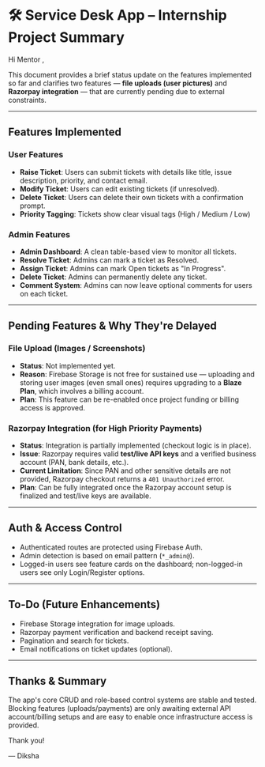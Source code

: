 # 🛠️ Service Desk App – Internship Project Summary

Hi Mentor ,

This document provides a brief status update on the features implemented so far and clarifies two features — **file uploads (user pictures)** and **Razorpay integration** — that are currently pending due to external constraints.

---

## Features Implemented

### User Features
- **Raise Ticket**: Users can submit tickets with details like title, issue description, priority, and contact email.
- **Modify Ticket**: Users can edit existing tickets (if unresolved).
- **Delete Ticket**: Users can delete their own tickets with a confirmation prompt.
- **Priority Tagging**: Tickets show clear visual tags (High / Medium / Low)

###  Admin Features
- **Admin Dashboard**: A clean table-based view to monitor all tickets.
- **Resolve Ticket**: Admins can mark a ticket as Resolved.
- **Assign Ticket**: Admins can mark Open tickets as "In Progress".
- **Delete Ticket**: Admins can permanently delete any ticket.
- **Comment System**: Admins can now leave optional comments for users on each ticket.

---

##  Pending Features & Why They're Delayed

### File Upload (Images / Screenshots)
- **Status**: Not implemented yet.
- **Reason**: Firebase Storage is not free for sustained use — uploading and storing user images (even small ones) requires upgrading to a **Blaze Plan**, which involves a billing account.
- **Plan**: This feature can be re-enabled once project funding or billing access is approved.

### Razorpay Integration (for High Priority Payments)
- **Status**: Integration is partially implemented (checkout logic is in place).
- **Issue**: Razorpay requires valid **test/live API keys** and a verified business account (PAN, bank details, etc.).
- **Current Limitation**: Since PAN and other sensitive details are not provided, Razorpay checkout returns a `401 Unauthorized` error.
- **Plan**: Can be fully integrated once the Razorpay account setup is finalized and test/live keys are available.

---

##  Auth & Access Control
-  Authenticated routes are protected using Firebase Auth.
-  Admin detection is based on email pattern (`*_admin@`).
-  Logged-in users see feature cards on the dashboard; non-logged-in users see only Login/Register options.

---

##  To-Do (Future Enhancements)
- Firebase Storage integration for image uploads.
- Razorpay payment verification and backend receipt saving.
- Pagination and search for tickets.
- Email notifications on ticket updates (optional).


---

## Thanks & Summary
The app's core CRUD and role-based control systems are stable and tested. Blocking features (uploads/payments) are only awaiting external API account/billing setups and are easy to enable once infrastructure access is provided.

Thank you!

— Diksha

